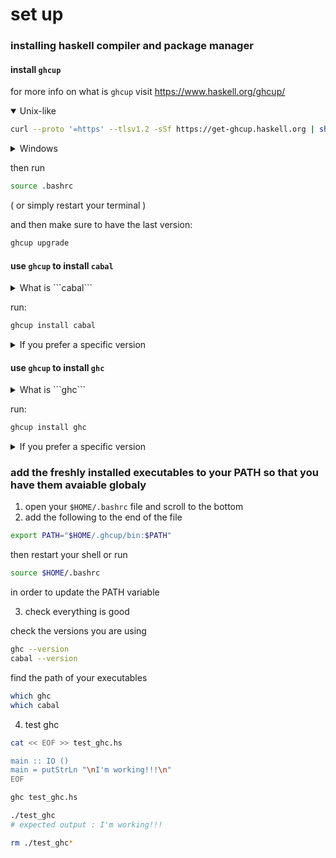 # set up

### installing haskell compiler and package manager


#### install ```ghcup```

for more info on what is ```ghcup``` visit https://www.haskell.org/ghcup/
<details open>
<summary>Unix-like</summary>

```bash
curl --proto '=https' --tlsv1.2 -sSf https://get-ghcup.haskell.org | sh
```

</details>

<details>
<summary>Windows</summary>

on your ```PowerShell```

```PowerShell
Set-ExecutionPolicy Bypass -Scope Process -Force;[System.Net.ServicePointManager]::SecurityProtocol = [System.Net.ServicePointManager]::SecurityProtocol -bor 3072;Invoke-Command -ScriptBlock ([ScriptBlock]::Create((Invoke-WebRequest https://www.haskell.org/ghcup/sh/bootstrap-haskell.ps1 -UseBasicParsing))) -ArgumentList $true
```

</details>

then run
```bash
source .bashrc
```
( or simply restart your terminal )

and then make sure to have the last version:
```bash
ghcup upgrade
```

#### use ```ghcup``` to install ```cabal```


<details>
<summary>What is ```cabal```</summary>
the package manager of haskell

we'll use it in order to set up a project
</details>

run:
```bash
ghcup install cabal
```

<details>
<summary>If you prefer a specific version</summary>

```bash
ghcup install cabal <your specific version>
ghcup set cabal <your specific version>
```

example for ```3.4.0.0```
```bash
ghcup install cabal 3.4.0.0
ghcup set cabal 3.4.0.0
```
</details>


#### use ```ghcup``` to install ```ghc```


<details>
<summary>What is ```ghc```</summary>

Acronym for

> Glorious
> Haskell
> Compiler

we'll use it in order to compile haskell programs
</details>

run:
```bash
ghcup install ghc
```

<details>
<summary>If you prefer a specific version</summary>

```bash
ghcup install ghc <your specific version>
ghcup set ghc <your specific version>
```

example for ```8.10.4```
```bash
ghcup install ghc 8.10.4
ghcup set ghc 8.10.4
```
</details>


### add the freshly installed executables to your PATH so that you have them avaiable globaly

1) open your ```$HOME/.bashrc``` file and scroll to the bottom
2) add the following to the end of the file

```bash
export PATH="$HOME/.ghcup/bin:$PATH"
```

then restart your shell or run
```bash
source $HOME/.bashrc
```
in order to update the PATH variable

3) check everything is good

check the versions you are using
```bash
ghc --version
cabal --version
```

find the path of your executables
```bash
which ghc
which cabal
```

4) test ghc
```bash
cat << EOF >> test_ghc.hs

main :: IO () 
main = putStrLn "\nI'm working!!!\n"
EOF

ghc test_ghc.hs

./test_ghc
# expected output : I'm working!!!

rm ./test_ghc*

```
